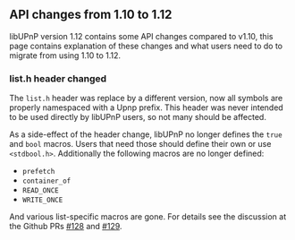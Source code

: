 ## API changes from 1.10 to 1.12

libUPnP version 1.12 contains some API changes compared to v1.10, this page
contains explanation of these changes and what users need to do to migrate
from using 1.10 to 1.12.

### list.h header changed

The `list.h` header was replace by a different version, now all symbols
are properly namespaced with a Upnp prefix. This header was never intended
to be used directly by libUPnP users, so not many should be affected.

As a side-effect of the header change, libUPnP no longer defines the
`true` and `bool` macros. Users that need those should define their
own or use `<stdbool.h>`. Additionally the following macros are no
longer defined:
- `prefetch`
- `container_of`
- `READ_ONCE`
- `WRITE_ONCE`

And various list-specific macros are gone.
For details see the discussion at the Github PRs [#128][gh-pr128] and [#129][gh-pr129].

[gh-pr128]: https://github.com/mrjimenez/pupnp/pull/128
[gh-pr129]: https://github.com/mrjimenez/pupnp/pull/129
